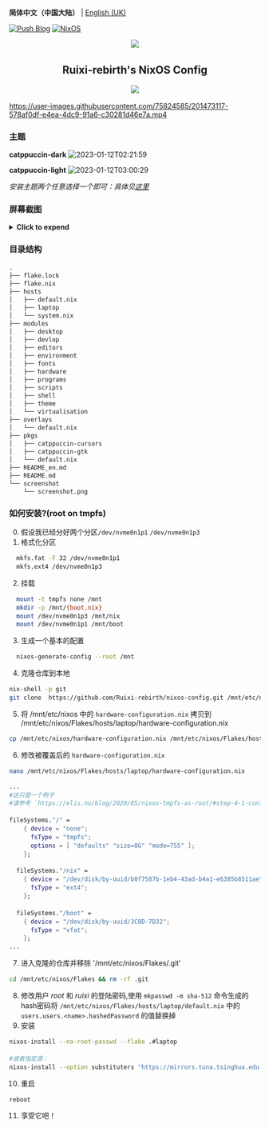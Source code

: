 **简体中文（中国大陆）** | [English (UK)](README_en.md)

[![Push Blog](https://github.com/ruixi-rebirth/nixos-config/actions/workflows/push_blog.yml/badge.svg)](https://ruixi-rebirth.github.io) [![NixOS](https://github.com/ruixi-rebirth/nixos-config/actions/workflows/NixOS.yml/badge.svg)](https://github.con/Ruixi-rebirth/nixos-config/actions/workflows/NixOS.yml)

<p align="center"><img src="https://user-images.githubusercontent.com/75824585/210402874-da3422d5-ab65-4975-b73a-c300065c6792.png" width=300px></p>
<h2 align="center">Ruixi-rebirth's NixOS Config</h2>
<p align="center"><img src="https://user-images.githubusercontent.com/75824585/196195007-ecebb290-2c6b-4fab-9e1e-2dbb12f7eb44.png" width=300px></p>

https://user-images.githubusercontent.com/75824585/201473117-578af0df-e4ea-4dc9-91a6-c30281d46e7a.mp4

### 主题
**catppuccin-dark**
![2023-01-12T02:21:59](https://user-images.githubusercontent.com/75824585/211895195-e0a47165-e635-4256-922c-17d7da1ed62e.png)

**catppuccin-light**
![2023-01-12T03:00:29](https://user-images.githubusercontent.com/75824585/211895280-41d12bfe-453c-41da-a2a6-3f7f483ea8ad.png)

*安装主题两个任意选择一个即可：具体见[这里](https://github.com/Ruixi-rebirth/nixos-config/blob/f8b05ecb91723981637ed65e1cf30896f71d26c9/hosts/laptop/home.nix#L11-L12)*

### 屏幕截图
<details>
<summary><b>Click to expend</b></summary>

![](./screenshot/light.png)
![](./screenshot/dark.png)

</details>

### 目录结构
```
.
├── flake.lock
├── flake.nix
├── hosts
│   ├── default.nix
│   ├── laptop
│   └── system.nix
├── modules
│   ├── desktop
│   ├── devlop
│   ├── editors
│   ├── environment
│   ├── fonts
│   ├── hardware
│   ├── programs
│   ├── scripts
│   ├── shell
│   ├── theme
│   └── virtualisation
├── overlays
│   └── default.nix
├── pkgs
│   ├── catppuccin-cursors
│   ├── catppuccin-gtk
│   └── default.nix
├── README_en.md
├── README.md
└── screenshot
    └── screenshot.png
```

### 如何安装?(root on tmpfs)
0. 假设我已经分好两个分区`/dev/nvme0n1p1` `/dev/nvme0n1p3`
1. 格式化分区
```bash
  mkfs.fat -F 32 /dev/nvme0n1p1 
  mkfs.ext4 /dev/nvme0n1p3
```
2. 挂载
```bash
  mount -t tmpfs none /mnt 
  mkdir -p /mnt/{boot,nix}
  mount /dev/nvme0n1p3 /mnt/nix
  mount /dev/nvme0n1p1 /mnt/boot 
```
3. 生成一个基本的配置 
```bash
  nixos-generate-config --root /mnt
```
4. 克隆仓库到本地
```bash
nix-shell -p git
git clone  https://github.com/Ruixi-rebirth/nixos-config.git /mnt/etc/nixos/Flakes 
```
5. 将 /mnt/etc/nixos 中的 `hardware-configuration.nix` 拷贝到 /mnt/etc/nixos/Flakes/hosts/laptop/hardware-configuration.nix
```bash 
cp /mnt/etc/nixos/hardware-configuration.nix /mnt/etc/nixos/Flakes/hosts/laptop/hardware-configuration.nix
```
6. 修改被覆盖后的 `hardware-configuration.nix`
```bash
nano /mnt/etc/nixos/Flakes/hosts/laptop/hardware-configuration.nix
```
```nix
...
#这只是一个例子
#请参考 `https://elis.nu/blog/2020/05/nixos-tmpfs-as-root/#step-4-1-configure-disks`

fileSystems."/" =
    { device = "none";
      fsType = "tmpfs";
      options = [ "defaults" "size=8G" "mode=755" ];
    };

  fileSystems."/nix" =
    { device = "/dev/disk/by-uuid/b0f7587b-1eb4-43ad-b4a1-e6385b8511ae";
      fsType = "ext4";
    };

  fileSystems."/boot" =
    { device = "/dev/disk/by-uuid/3C0D-7D32";
      fsType = "vfat";
    };
...
```
7. 进入克隆的仓库并移除 '/mnt/etc/nixos/Flakes/.git'
```bash 
cd /mnt/etc/nixos/Flakes && rm -rf .git
```
8. 修改用户 *root* 和 *ruixi* 的登陆密码,使用 `mkpasswd -m sha-512` 命令生成的hash密码将 `/mnt/etc/nixos/Flakes/hosts/laptop/default.nix` 中的 `users.users.<name>.hashedPassword` 的值替换掉
9. 安装
```bash
nixos-install --no-root-passwd --flake .#laptop

#或者指定源：
nixos-install --option substituters "https://mirrors.tuna.tsinghua.edu.cn/nix-channels/store" --no-root-passwd --flake .#laptop
```
10. 重启
```bash
reboot
```
11. 享受它吧！
